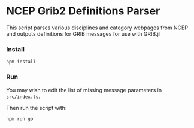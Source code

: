 # NCEP Grib2 Definitions Parser

This script parses various disciplines and category webpages from
NCEP and outputs definitions for GRIB messages for use with GRIB.jl

### Install

```
npm install
```

### Run

You may wish to edit the list of missing message parameters in `src/index.ts`.

Then run the script with:

```
npm run go
```

